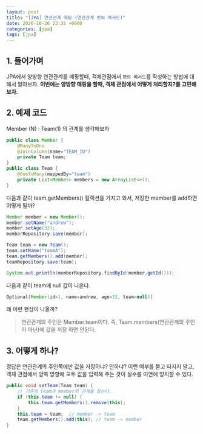 ```yaml
---
layout: post
title: "[JPA] 연관관계 매핑 (연관관계 편의 메서드)"
date: 2020-10-26 22:25 +0900
categories: [jpa]
tags: [jpa]
---
```


## 1. 들어가며
JPA에서 양방향 연관관계를 매핑할때, 객체관점에서 `편의 메서드`를 작성하는 방법에 대해서 알아보자.
 **이번에는 양방향 매핑을 할때, 객체 관점에서 어떻게 처리할지?를 고민해보자.**

## 2. 예제 코드
Member (N) : Team(1) 의 관계를 생각해보자

```java
public class Member {
    @ManyToOne
    @JoinColumn(name="TEAM_ID")
    private Team team;
}
public class Team {
    @OneToMany(mappedBy="team")
    private List<Member> members = new ArrayList<>();
}
```

다음과 같이 team.getMembers() 컬랙션을 가지고 와서, 저장한 member를 add하면 어떻게 될까?

```java
Member member = new Member();
member.setName("andrew");
member.setAge(32);
memberRepository.save(member);

Team team = new Team();
team.setName("teamA");
team.getMembers().add(member);
teamRepository.save(team);

System.out.println(memberRepository.findById(member.getId()));
```

다음과 같이 team에 null 값이 나온다.

```java
Optional[Member(id=1, name=andrew, age=32, team=null)]
```

왜 이런 현상이 나올까? 

> 연관관계의 주인은 Member.team이다. 즉, Team.members(연관관계의 주인이 아닌)에 값을 저장 하면 안된다. 



## 3. 어떻게 하나?

정답은 연관관계의 주인쪽에만 값을 저장하냐? 안하냐? 이런 여부를 묻고 따지지 말고, 객체 관점에서 양쪽 방향에 모두 값을 입력해 주는 것이 실수를 미연에 방지할 수 있다. 

```java
public void setTeam(Team team) {
    // 기존의 team과 member의 관계를 끊는다.
    if (this.team != null) {
        this.team.getMembers().remove(this);
    }
    this.team = team;  // member -> team 
    team.getMembers().add(this); // team -> member
}
```





